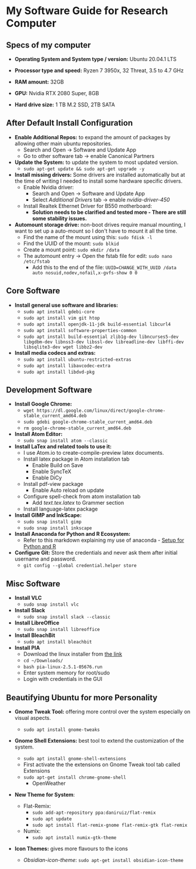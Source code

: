 # My Software Guide for Research Computer

## Specs of my computer

- __Operating System and System type / version:__ Ubuntu 20.04.1 LTS

- __Processor type and speed:__ Ryzen 7 3950x, 32 Threat, 3.5 to 4.7 GHz

- __RAM amount:__ 32GB

- __GPU:__ Nvidia RTX 2080 Super, 8GB

- __Hard drive size:__ 1 TB M.2 SSD, 2TB SATA

## After Default Install Configuration

- **Enable Additional Repos:** to expand the amount of packages by allowing other main ubuntu repositories.
  - Search and Open -> Software and Update App
  - Go to other software tab -> enable Canonical Partners
- **Update the System:** to update the system to most updated version.
  - ```sudo apt-get update && sudo apt-get upgrade -y```
- **Install missing drivers:** Some drivers are installed automatically but at the time of writing I needed to install some hardware specific drivers.
  - Enable Nvidia driver:
    - Search and Open -> Software and Update App
    - Select *Additional Drivers* tab -> enable *nvidia-driver-450*
  - Install Realtek Ethernet Driver for B550 motherboard:
    - **Solution needs to be clarified and tested more - There are still some stability issues.**
- **Automount storage drive:** non-boot drives require manual mounting, I want to set up a auto-mount so I don't have to mount it all the time.
  - Find the name of the mount using this: ```sudo fdisk -l```
  - Find the UUID of the mount: ```sudo blkid```
  - Create a mount point: ```sudo mkdir /data```
  - The automount entry -> Open the fstab file for edit: ```sudo nano /etc/fstab```
    - Add this to the end of the file: ```UUID=CHANGE_WITH_UUID /data    auto nosuid,nodev,nofail,x-gvfs-show 0 0```

## Core Software

- **Install general use software and libraries:**
  - ```sudo apt install gdebi-core```
  - ```sudo apt install vim git htop```
  - ```sudo apt install openjdk-11-jdk build-essential libcurl4```
  - ```sudo apt install software-properties-common```
  - ```sudo apt install build-essential zlib1g-dev libncurses5-dev libgdbm-dev libnss3-dev libssl-dev libreadline-dev libffi-dev libsqlite3-dev wget libbz2-dev```
- **Install media codecs and extras:**
  - ```sudo apt install ubuntu-restricted-extras```
  - ```sudo apt install libavcodec-extra```
  - ```sudo apt install libdvd-pkg```

## Development Software

- **Install Google Chrome:**
  - ```wget https://dl.google.com/linux/direct/google-chrome-stable_current_amd64.deb```
  - ```sudo gdebi google-chrome-stable_current_amd64.deb```
  - ```rm google-chrome-stable_current_amd64.deb```
- **Install Atom Editor:**
  - ```sudo snap install atom --classic```
- **Install LaTex and related tools to use it:**
  - I use Atom.io to create-compile-preview latex documents.
  - Install latex package in Atom installation tab
    - Enable Build on Save
    - Enable SyncTeX
    - Enable DiCy
  - Install pdf-view package
    - Enable Auto reload on update
  - Configure spell-check from atom installation tab
    - Add *text.tex.latex* to Grammer section
  - Install language-latex package
- **Install GIMP and InkScape:**
  - ```sudo snap install gimp```
  - ```sudo snap install inkscape```
- **Install Anaconda for Python and R Ecosystem:**
  - Refer to this markdown explaining my use of anaconda - [Setup for Python and R](https://github.com/eneskemalergin/SoftwareGuide/blob/master/python_and_r_setup.md)
- **Configure Git:** Store the credentials and never ask them after initial username and password.
  - ```git config --global credential.helper store```

## Misc Software

- **Install VLC**
  - ```sudo snap install vlc```
- **Install Slack**
  - ```sudo snap install slack --classic```
- **Install LibreOffice**
  - ```sudo snap install libreoffice```
- **Install BleachBit**
  - ```sudo apt install bleachbit```
- **Install PIA**
  - Download the linux installer from [the link](https://www.privateinternetaccess.com/installer/x/download_installer_linux)
  - ```cd ~/Downloads/```
  - ```bash pia-linux-2.5.1-05676.run```
  - Enter system memory for root/sudo
  - Login with credentials in the GUI


## Beautifying Ubuntu for more Personality

- **Gnome Tweak Tool:** offering more control over the system especially on visual aspects.
  - ```sudo apt install gnome-tweaks```
- **Gnome Shell Extensions:** best tool to extend the customization of the system.
  - ```sudo apt install gnome-shell-extensions```
  - First activate the the extensions on Gnome Tweak tool tab called Extensions
  - ```sudo apt-get install chrome-gnome-shell```
    - OpenWeather
- **New Theme for System**:
  - Flat-Remix:
    - ```sudo add-apt-repository ppa:daniruiz/flat-remix```
    - ```sudo apt update```
    - ```sudo apt install flat-remix-gnome flat-remix-gtk flat-remix```
  - Numix:
    - ```sudo apt install numix-gtk-theme```
    
- **Icon Themes:** gives more flavours to the icons
  - *Obsidian-icon-theme*: ```sudo apt-get install obsidian-icon-theme```
